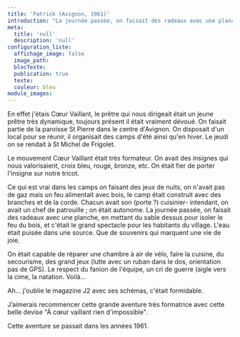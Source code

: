 ```yaml
---
title: 'Patrick (Avignon, 1961)'
introduction: "La journée passée, on faisait des radeaux avec une planche, en mettant du sable dessus pour isoler le feu du bois, et c'était le grand spectacle pour les habitants du village. L'eau était puisée dans une source. Que de souvenirs qui marquent une vie de joie."
meta:
  title: 'null'
  description: 'null'
configuration_liste:
  affichage_image: false
  image_path:
  blocTexte:
  publication: true
  texte:
  couleur: bleu
module_images:
---
```



En effet j'&eacute;tais Cœur Vaillant, le pr&ecirc;tre qui nous dirigeait &eacute;tait un jeune pr&ecirc;tre tr&egrave;s dynamique, toujours pr&eacute;sent il &eacute;tait vraiment d&eacute;vou&eacute;. On faisait partie de la paroisse St Pierre dans le centre d'Avignon. On disposait d'un local pour se r&eacute;unir, il organisait des camps d'&eacute;t&eacute; ainsi qu'en hiver. Le jeudi on se rendait &agrave; St Michel de Frigolet.

Le mouvement Cœur Vaillant &eacute;tait tr&egrave;s formateur. On avait des insignes qui nous valorisaient, croix bleu, rouge, bronze, etc. On &eacute;tait fier de porter l'insigne sur notre tricot.

Ce qui est vrai dans les camps on faisant des jeux de nuits, on n'avait pas de gaz mais un feu alimentait avec bois, le camp &eacute;tait construit avec des branches et de la corde. Chacun avait son (porte ?) cuisinier- intendant, on avait un chef de patrouille ; on &eacute;tait autonome. La journ&eacute;e pass&eacute;e, on faisait des radeaux avec une planche, en mettant du sable dessus pour isoler le feu du bois, et c'&eacute;tait le grand spectacle pour les habitants du village. L'eau &eacute;tait puis&eacute;e dans une source. Que de souvenirs qui marquent une vie de joie.

On &eacute;tait capable de r&eacute;parer une chambre &agrave; air de v&eacute;lo, faire la cuisine, du secourisme, des grand jeux (lutte avec un ruban dans le dos, orientation pas de GPS). Le respect du fanion de l'&eacute;quipe, un cri de guerre (aigle vers la cime, la natation. Voil&agrave;...

Ah... j'oublie le magazine J2 avec ses sch&eacute;mas, c'&eacute;tait formidable.

J’aimerais recommencer cette grande aventure tr&egrave;s formatrice avec cette belle devise "&Agrave; cœur vaillant rien d'impossible".

Cette aventure se passait dans les ann&eacute;es 1961.
